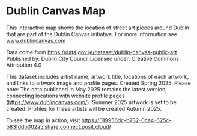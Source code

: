 # Dublin Canvas Map

This interactive map shows the location of street art pieces around Dublin that are part of the Dublin Canvas initiative.
For more information see www.dublincanvas.com

Data come from https://data.gov.ie/dataset/dublin-canvas-public-art
Published by: Dublin City Council
Licensed under: Creative Commons Attribution 4.0

This dataset includes artist name, artwork title, locations of each artwork, and links to artwork image and profile pages. Created Spring 2025.
Please note: The data published in May 2025 remains the latest version, connecting locations with website profile pages (https://www.dublincanvas.com/).
Summer 2025 artwork is yet to be created. Profiles for these artists will be created Autumn 2025.

To see the map in action, visit https://019956dc-b732-0ca4-625c-b83fddb002a5.share.connect.posit.cloud/
